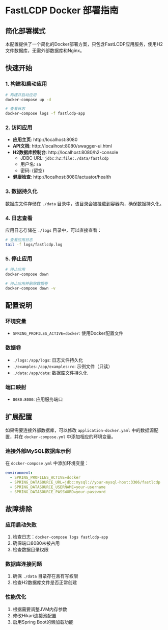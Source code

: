 # FastLCDP Docker 部署指南

## 简化部署模式

本配置提供了一个简化的Docker部署方案，只包含FastLCDP应用服务，使用H2文件数据库，无需外部数据库和Nginx。

## 快速开始

### 1. 构建和启动应用

```bash
# 构建并启动应用
docker-compose up -d

# 查看日志
docker-compose logs -f fastlcdp-app
```

### 2. 访问应用

- **应用主页**: http://localhost:8080
- **API文档**: http://localhost:8080/swagger-ui.html
- **H2数据库控制台**: http://localhost:8080/h2-console
  - JDBC URL: `jdbc:h2:file:./data/fastlcdp`
  - 用户名: `sa`
  - 密码: (留空)
- **健康检查**: http://localhost:8080/actuator/health

### 3. 数据持久化

数据库文件存储在 `./data` 目录中，该目录会被挂载到容器内，确保数据持久化。

### 4. 日志查看

应用日志存储在 `./logs` 目录中，可以直接查看：

```bash
# 查看应用日志
tail -f logs/fastlcdp.log
```

### 5. 停止应用

```bash
# 停止应用
docker-compose down

# 停止应用并删除数据卷
docker-compose down -v
```

## 配置说明

### 环境变量

- `SPRING_PROFILES_ACTIVE=docker`: 使用Docker配置文件

### 数据卷

- `./logs:/app/logs`: 日志文件持久化
- `./examples:/app/examples:ro`: 示例文件（只读）
- `./data:/app/data`: 数据库文件持久化

### 端口映射

- `8080:8080`: 应用服务端口

## 扩展配置

如果需要连接外部数据库，可以修改 `application-docker.yaml` 中的数据源配置，并在 `docker-compose.yml` 中添加相应的环境变量。

### 连接外部MySQL数据库示例

在 `docker-compose.yml` 中添加环境变量：

```yaml
environment:
  - SPRING_PROFILES_ACTIVE=docker
  - SPRING_DATASOURCE_URL=jdbc:mysql://your-mysql-host:3306/fastlcdp
  - SPRING_DATASOURCE_USERNAME=your-username
  - SPRING_DATASOURCE_PASSWORD=your-password
```

## 故障排除

### 应用启动失败

1. 检查日志：`docker-compose logs fastlcdp-app`
2. 确保端口8080未被占用
3. 检查数据目录权限

### 数据库连接问题

1. 确保 `./data` 目录存在且有写权限
2. 检查H2数据库文件是否正常创建

### 性能优化

1. 根据需要调整JVM内存参数
2. 修改Hikari连接池配置
3. 启用Spring Boot的懒加载功能